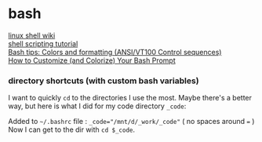 # bash

[linux shell wiki](https://bash.cyberciti.biz/guide/Main_Page) \
[shell scripting tutorial](https://bash.cyberciti.biz/guide/$1) \
[Bash tips: Colors and formatting (ANSI/VT100 Control sequences)](https://misc.flogisoft.com/bash/tip_colors_and_formatting) \
[How to Customize (and Colorize) Your Bash Prompt](https://www.howtogeek.com/307701/how-to-customize-and-colorize-your-bash-prompt/)

### directory shortcuts (with custom bash variables)
I want to quickly `cd` to the directories I use the most.  Maybe there's a better way, but here is what I did for my code directory `_code`:

Added to `~/.bashrc` file : `_code="/mnt/d/_work/_code"` ( no spaces around `=` ) \
Now I can get to the dir with `cd $_code`.